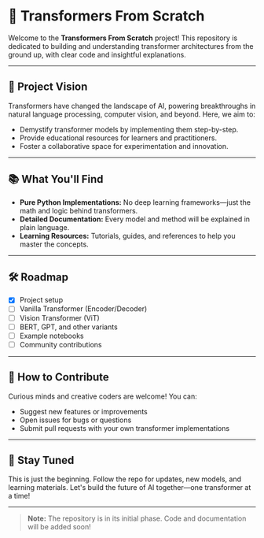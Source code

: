 # 🚀 Transformers From Scratch

Welcome to the **Transformers From Scratch** project! This repository is dedicated to building and understanding transformer architectures from the ground up, with clear code and insightful explanations.

---

## 🌟 Project Vision
Transformers have changed the landscape of AI, powering breakthroughs in natural language processing, computer vision, and beyond. Here, we aim to:
- Demystify transformer models by implementing them step-by-step.
- Provide educational resources for learners and practitioners.
- Foster a collaborative space for experimentation and innovation.

---

## 📚 What You'll Find
- **Pure Python Implementations:** No deep learning frameworks—just the math and logic behind transformers.
- **Detailed Documentation:** Every model and method will be explained in plain language.
- **Learning Resources:** Tutorials, guides, and references to help you master the concepts.

---

## 🛠️ Roadmap
- [x] Project setup
- [ ] Vanilla Transformer (Encoder/Decoder)
- [ ] Vision Transformer (ViT)
- [ ] BERT, GPT, and other variants
- [ ] Example notebooks
- [ ] Community contributions

---

## 🤝 How to Contribute
Curious minds and creative coders are welcome! You can:
- Suggest new features or improvements
- Open issues for bugs or questions
- Submit pull requests with your own transformer implementations

---

## 📢 Stay Tuned
This is just the beginning. Follow the repo for updates, new models, and learning materials. Let's build the future of AI together—one transformer at a time!

---

> **Note:** The repository is in its initial phase. Code and documentation will be added soon!

